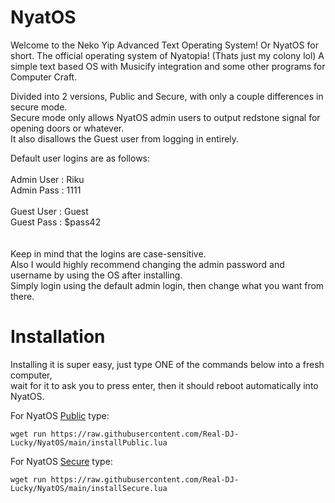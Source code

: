 # NyatOS
Welcome to the Neko Yip Advanced Text Operating System! Or NyatOS for short.
The official operating system of Nyatopia! (Thats just my colony lol)
A simple text based OS with Musicify integration and some other programs for Computer Craft.

Divided into 2 versions, Public and Secure, with only a couple differences in secure mode.<br />
Secure mode only allows NyatOS admin users to output redstone signal for opening doors or whatever.<br />
It also disallows the Guest user from logging in entirely.<br />

Default user logins are as follows:<br />
<br />
Admin User : Riku<br />
Admin Pass : 1111<br />
<br />
Guest User : Guest<br />
Guest Pass : $pass42<br />
<br />
<br />
Keep in mind that the logins are case-sensitive.<br />
Also I would highly recommend changing the admin password and username by using the OS after installing.<br />
Simply login using the default admin login, then change what you want from there.
<br />
# Installation

Installing it is super easy, just type ONE of the commands below into a fresh computer,<br />
wait for it to ask you to press enter, then it should reboot automatically into NyatOS.

For NyatOS [Public](https://pastebin.com/jewpSesL) type:
```
wget run https://raw.githubusercontent.com/Real-DJ-Lucky/NyatOS/main/installPublic.lua
```
For NyatOS [Secure](https://pastebin.com/XFgHwpHA) type:
```
wget run https://raw.githubusercontent.com/Real-DJ-Lucky/NyatOS/main/installSecure.lua
```
